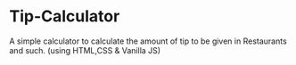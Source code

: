 # Tip-Calculator
A simple calculator to calculate the amount of tip to be given in Restaurants and such. (using HTML,CSS & Vanilla JS)
